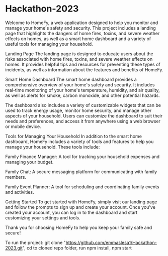 # Hackathon-2023
Welcome to HomeFy, a web application designed to help you monitor and manage your home's safety and security. This project includes a landing page that highlights the dangers of home fires, toxins, and severe weather effects on homes, as well as a smart home dashboard and a variety of useful tools for managing your household.

Landing Page
The landing page is designed to educate users about the risks associated with home fires, toxins, and severe weather effects on homes. It provides helpful tips and resources for preventing these types of incidents, as well as information about the features and benefits of HomeFy.

Smart Home Dashboard
The smart home dashboard provides a comprehensive overview of your home's safety and security. It includes real-time monitoring of your home's temperature, humidity, and air quality, as well as alerts for smoke, carbon monoxide, and other potential hazards.

The dashboard also includes a variety of customizable widgets that can be used to track energy usage, monitor home security, and manage other aspects of your household. Users can customize the dashboard to suit their needs and preferences, and access it from anywhere using a web browser or mobile device.

Tools for Managing Your Household
In addition to the smart home dashboard, HomeFy includes a variety of tools and features to help you manage your household. These tools include:

Family Finance Manager: A tool for tracking your household expenses and managing your budget.

Family Chat: A secure messaging platform for communicating with family members.

Family Event Planner: A tool for scheduling and coordinating family events and activities.

Getting Started
To get started with HomeFy, simply visit our landing page and follow the prompts to sign up and create your account. Once you've created your account, you can log in to the dashboard and start customizing your settings and tools.

Thank you for choosing HomeFy to help you keep your family safe and secure!

To run the project:
git clone "https://github.com/emmaslesa1/Hackathon-2023.git",
cd to cloned repo folder,
run npm install,
npm start
